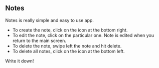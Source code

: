 ## Notes
Notes is really simple and easy to use app. 
* To create the note, click on the icon at the bottom right.
* To edit the note, click on the particular one. Note is edited when you return to the main screen.
* To delete the note, swipe left the note and hit delete.
* To delete all notes, click on the icon at the bottom left.

Write it down!

